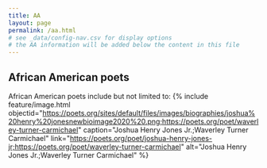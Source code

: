 ```yaml
---
title: AA
layout: page
permalink: /aa.html
# see _data/config-nav.csv for display options
# the AA information will be added below the content in this file
---
```


## African American poets

African American poets include but not limited to:
{% include feature/image.html objectid="https://poets.org/sites/default/files/images/biographies/joshua%20henry%20jonesnewbioimage2020%20.png;https://poets.org/poet/waverley-turner-carmichael" caption="Joshua Henry Jones Jr.;Waverley Turner Carmichael" link="https://poets.org/poet/joshua-henry-jones-jr;https://poets.org/poet/waverley-turner-carmichael" alt="Joshua Henry Jones Jr.;Waverley Turner Carmichael" %}
